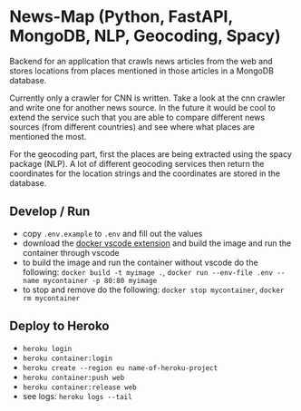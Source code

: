 # News-Map (Python, FastAPI, MongoDB, NLP, Geocoding, Spacy)
Backend for an application that crawls news articles from the web and stores locations from places mentioned in those articles in a MongoDB database.

Currently only a crawler for CNN is written. Take a look at the cnn crawler and write one for another news source. In the future it would be cool to extend the service such that you are able to compare different news sources (from different countries) and see where what places are mentioned the most.

For the geocoding part, first the places are being extracted using the spacy package (NLP). A lot of different geocoding services then return the coordinates for the location strings and the coordinates are stored in the database.

## Develop / Run
- copy `.env.example` to `.env` and fill out the values
- download the [docker vscode extension](https://marketplace.visualstudio.com/items?itemName=ms-azuretools.vscode-docker) and build the image and run the container through vscode
- to build the image and run the container without vscode do the following: `docker build -t myimage .`, `docker run --env-file .env --name mycontainer -p 80:80 myimage`
- to stop and remove do the following: `docker stop mycontainer`, `docker rm mycontainer` 

## Deploy to Heroko
- `heroku login`
- `heroku container:login`
- `heroku create --region eu name-of-heroku-project`
- `heroku container:push web`
- `heroku container:release web`
- see logs: `heroku logs --tail`